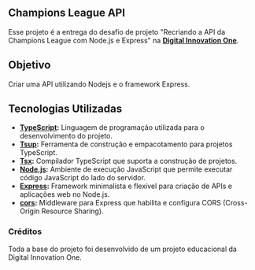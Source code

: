 ## Champions League API

Esse projeto é a entrega do desafio de projeto "Recriando a API da Champions League com Node.js e Express" na **[Digital Innovation One](dio.me)**.

## Objetivo

Criar uma API utilizando Nodejs e o framework Express.

## Tecnologias Utilizadas

- **[TypeScript](https://www.typescriptlang.org/):** Linguagem de programação utilizada para o desenvolvimento do projeto.
- **[Tsup](https://github.com/egoist/tsup):** Ferramenta de construção e empacotamento para projetos TypeScript.
- **[Tsx](https://github.com/egoist/tsx):** Compilador TypeScript que suporta a construção de projetos.
- **[Node.js](https://nodejs.org/):** Ambiente de execução JavaScript que permite executar código JavaScript do lado do servidor.
- **[Express](https://expressjs.com/):** Framework minimalista e flexível para criação de APIs e aplicações web no Node.js.
- **[cors](https://www.npmjs.com/package/cors):** Middleware para Express que habilita e configura CORS (Cross-Origin Resource Sharing).

### Créditos

Toda a base do projeto foi desenvolvido de um projeto educacional da Digital Innovation One.
